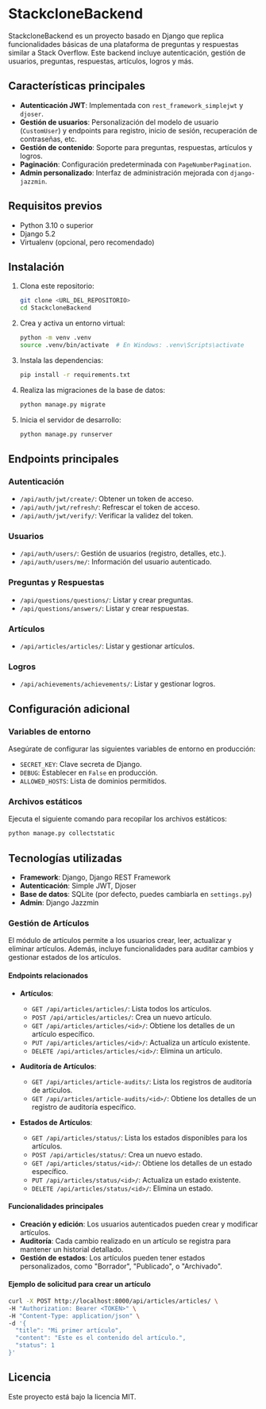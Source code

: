 # StackcloneBackend

StackcloneBackend es un proyecto basado en Django que replica funcionalidades básicas de una plataforma de preguntas y respuestas similar a Stack Overflow. Este backend incluye autenticación, gestión de usuarios, preguntas, respuestas, artículos, logros y más.

## Características principales

- **Autenticación JWT**: Implementada con `rest_framework_simplejwt` y `djoser`.
- **Gestión de usuarios**: Personalización del modelo de usuario (`CustomUser`) y endpoints para registro, inicio de sesión, recuperación de contraseñas, etc.
- **Gestión de contenido**: Soporte para preguntas, respuestas, artículos y logros.
- **Paginación**: Configuración predeterminada con `PageNumberPagination`.
- **Admin personalizado**: Interfaz de administración mejorada con `django-jazzmin`.

## Requisitos previos

- Python 3.10 o superior
- Django 5.2
- Virtualenv (opcional, pero recomendado)

## Instalación

1. Clona este repositorio:
   ```bash
   git clone <URL_DEL_REPOSITORIO>
   cd StackcloneBackend
   ```

2. Crea y activa un entorno virtual:
   ```bash
   python -m venv .venv
   source .venv/bin/activate  # En Windows: .venv\Scripts\activate
   ```

3. Instala las dependencias:
   ```bash
   pip install -r requirements.txt
   ```

4. Realiza las migraciones de la base de datos:
   ```bash
   python manage.py migrate
   ```

5. Inicia el servidor de desarrollo:
   ```bash
   python manage.py runserver
   ```

## Endpoints principales

### Autenticación
- `/api/auth/jwt/create/`: Obtener un token de acceso.
- `/api/auth/jwt/refresh/`: Refrescar el token de acceso.
- `/api/auth/jwt/verify/`: Verificar la validez del token.

### Usuarios
- `/api/auth/users/`: Gestión de usuarios (registro, detalles, etc.).
- `/api/auth/users/me/`: Información del usuario autenticado.

### Preguntas y Respuestas
- `/api/questions/questions/`: Listar y crear preguntas.
- `/api/questions/answers/`: Listar y crear respuestas.

### Artículos
- `/api/articles/articles/`: Listar y gestionar artículos.

### Logros
- `/api/achievements/achievements/`: Listar y gestionar logros.

## Configuración adicional

### Variables de entorno
Asegúrate de configurar las siguientes variables de entorno en producción:
- `SECRET_KEY`: Clave secreta de Django.
- `DEBUG`: Establecer en `False` en producción.
- `ALLOWED_HOSTS`: Lista de dominios permitidos.

### Archivos estáticos
Ejecuta el siguiente comando para recopilar los archivos estáticos:
```bash
python manage.py collectstatic
```

## Tecnologías utilizadas

- **Framework**: Django, Django REST Framework
- **Autenticación**: Simple JWT, Djoser
- **Base de datos**: SQLite (por defecto, puedes cambiarla en `settings.py`)
- **Admin**: Django Jazzmin


### Gestión de Artículos

El módulo de artículos permite a los usuarios crear, leer, actualizar y eliminar artículos. Además, incluye funcionalidades para auditar cambios y gestionar estados de los artículos.

#### Endpoints relacionados

- **Artículos**:
  - `GET /api/articles/articles/`: Lista todos los artículos.
  - `POST /api/articles/articles/`: Crea un nuevo artículo.
  - `GET /api/articles/articles/<id>/`: Obtiene los detalles de un artículo específico.
  - `PUT /api/articles/articles/<id>/`: Actualiza un artículo existente.
  - `DELETE /api/articles/articles/<id>/`: Elimina un artículo.

- **Auditoría de Artículos**:
  - `GET /api/articles/article-audits/`: Lista los registros de auditoría de artículos.
  - `GET /api/articles/article-audits/<id>/`: Obtiene los detalles de un registro de auditoría específico.

- **Estados de Artículos**:
  - `GET /api/articles/status/`: Lista los estados disponibles para los artículos.
  - `POST /api/articles/status/`: Crea un nuevo estado.
  - `GET /api/articles/status/<id>/`: Obtiene los detalles de un estado específico.
  - `PUT /api/articles/status/<id>/`: Actualiza un estado existente.
  - `DELETE /api/articles/status/<id>/`: Elimina un estado.

#### Funcionalidades principales

- **Creación y edición**: Los usuarios autenticados pueden crear y modificar artículos.
- **Auditoría**: Cada cambio realizado en un artículo se registra para mantener un historial detallado.
- **Gestión de estados**: Los artículos pueden tener estados personalizados, como "Borrador", "Publicado", o "Archivado".

#### Ejemplo de solicitud para crear un artículo

```bash
curl -X POST http://localhost:8000/api/articles/articles/ \
-H "Authorization: Bearer <TOKEN>" \
-H "Content-Type: application/json" \
-d '{
  "title": "Mi primer artículo",
  "content": "Este es el contenido del artículo.",
  "status": 1
}'
```


## Licencia

Este proyecto está bajo la licencia MIT.
